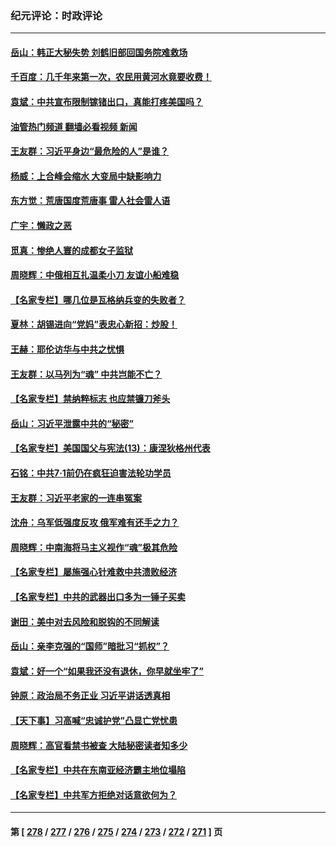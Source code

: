### 纪元评论：时政评论
---
#### [岳山：韩正大秘失势 刘鹤旧部回国务院难救场](../../pages/nsc1025/n14028683.md?07060330) 
#### [千百度：几千年来第一次，农民用黄河水竟要收费！](../../pages/nsc1025/n14028717.md?07060330) 
#### [袁斌：中共宣布限制镓锗出口，真能打疼美国吗？](../../pages/nsc1025/n14028696.md?07060330) 
#### [油管热门频道 翻墙必看视频 新闻](ok?07060330)
#### [王友群：习近平身边“最危险的人”是谁？](../../pages/nsc1025/n14028336.md?07060330) 
#### [杨威：上合峰会缩水 大变局中缺影响力](../../pages/nsc1025/n14028404.md?07060330) 
#### [东方觉：荒唐国度荒唐事 雷人社会雷人语](../../pages/nsc1025/n14028394.md?07060330) 
#### [广宇：懒政之恶](../../pages/nsc1025/n14028382.md?07060330) 
#### [觅真：惨绝人寰的成都女子监狱](../../pages/nsc1025/n14028190.md?07060330) 
#### [周晓辉：中俄相互扎温柔小刀 友谊小船难稳](../../pages/nsc1025/n14028239.md?07060330) 
#### [【名家专栏】哪几位是瓦格纳兵变的失败者？](../../pages/nsc1025/n14028107.md?07060330) 
#### [夏林：胡锡进向“党妈”表忠心新招：炒股！](../../pages/nsc1025/n14028251.md?07060330) 
#### [王赫：耶伦访华与中共之忧惧](../../pages/nsc1025/n14027696.md?07060330) 
#### [王友群：以马列为“魂” 中共岂能不亡？](../../pages/nsc1025/n14027642.md?07060330) 
#### [【名家专栏】禁纳粹标志 也应禁镰刀斧头](../../pages/nsc1025/n14027423.md?07060330) 
#### [岳山：习近平泄露中共的“秘密”](../../pages/nsc1025/n14027419.md?07060330) 
#### [【名家专栏】美国国父与宪法(13)：康涅狄格州代表](../../pages/nsc1025/n14026346.md?07060330) 
#### [石铭：中共7·1前仍在疯狂迫害法轮功学员](../../pages/nsc1025/n14027109.md?07060330) 
#### [王友群：习近平老家的一连串冤案](../../pages/nsc1025/n14027047.md?07060330) 
#### [沈舟：乌军低强度反攻 俄军难有还手之力？](../../pages/nsc1025/n14026938.md?07060330) 
#### [周晓辉：中南海将马主义视作“魂”极其危险](../../pages/nsc1025/n14026892.md?07060330) 
#### [【名家专栏】屡施强心针难救中共溃败经济](../../pages/nsc1025/n14026783.md?07060330) 
#### [【名家专栏】中共的武器出口多为一锤子买卖](../../pages/nsc1025/n14022364.md?07060330) 
#### [谢田：美中对去风险和脱钩的不同解读](../../pages/nsc1025/n14026631.md?07060330) 
#### [岳山：亲李克强的“国师”暗批习“抓权”？](../../pages/nsc1025/n14026064.md?07060330) 
#### [袁斌：好一个“如果我还没有退休，你早就坐牢了”](../../pages/nsc1025/n14026216.md?07060330) 
#### [钟原：政治局不务正业 习近平讲话透真相](../../pages/nsc1025/n14026067.md?07060330) 
#### [【天下事】习高喊“忠诚护党”凸显亡党忧患](../../pages/nsc1025/n14025924.md?07060330) 
#### [周晓辉：高官看禁书被查 大陆秘密读者知多少](../../pages/nsc1025/n14025942.md?07060330) 
#### [【名家专栏】中共在东南亚经济霸主地位塌陷](../../pages/nsc1025/n14024242.md?07060330) 
#### [【名家专栏】中共军方拒绝对话意欲何为？](../../pages/nsc1025/n14024248.md?07060330) 

---
#### 第 [ [278](./278.md?07060330) / [277](./277.md?07060330) / [276](./276.md?07060330) / [275](./275.md?07060330) / [274](./274.md?07060330) / [273](./273.md?07060330) / [272](./272.md?07060330) / [271](./271.md?07060330) ] 页
